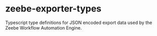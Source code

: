 # zeebe-exporter-types

Typescript type definitions for JSON encoded export data used by the Zeebe Workflow Automation Engine.